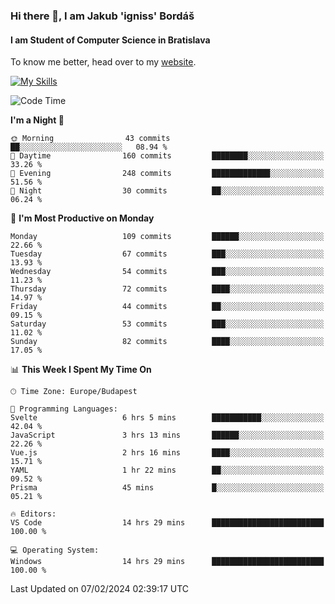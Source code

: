 ### Hi there 👋, I am Jakub 'igniss' Bordáš

#### I am Student of Computer Science in Bratislava
To know me better, head over to my [website](https://bordas.sk).

[![My Skills](https://skillicons.dev/icons?i=js,html,css,figma,svelte,java,kotlin,python,postgresql,typescript,nest,nodejs)](https://bordas.sk)


<!--START_SECTION:waka-->
![Code Time](http://img.shields.io/badge/Code%20Time-1%2C399%20hrs%2018%20mins-blue)

**I'm a Night 🦉** 

```text
🌞 Morning                43 commits          ██░░░░░░░░░░░░░░░░░░░░░░░   08.94 % 
🌆 Daytime                160 commits         ████████░░░░░░░░░░░░░░░░░   33.26 % 
🌃 Evening                248 commits         █████████████░░░░░░░░░░░░   51.56 % 
🌙 Night                  30 commits          ██░░░░░░░░░░░░░░░░░░░░░░░   06.24 % 
```
📅 **I'm Most Productive on Monday** 

```text
Monday                   109 commits         ██████░░░░░░░░░░░░░░░░░░░   22.66 % 
Tuesday                  67 commits          ███░░░░░░░░░░░░░░░░░░░░░░   13.93 % 
Wednesday                54 commits          ███░░░░░░░░░░░░░░░░░░░░░░   11.23 % 
Thursday                 72 commits          ████░░░░░░░░░░░░░░░░░░░░░   14.97 % 
Friday                   44 commits          ██░░░░░░░░░░░░░░░░░░░░░░░   09.15 % 
Saturday                 53 commits          ███░░░░░░░░░░░░░░░░░░░░░░   11.02 % 
Sunday                   82 commits          ████░░░░░░░░░░░░░░░░░░░░░   17.05 % 
```


📊 **This Week I Spent My Time On** 

```text
🕑︎ Time Zone: Europe/Budapest

💬 Programming Languages: 
Svelte                   6 hrs 5 mins        ███████████░░░░░░░░░░░░░░   42.04 % 
JavaScript               3 hrs 13 mins       ██████░░░░░░░░░░░░░░░░░░░   22.26 % 
Vue.js                   2 hrs 16 mins       ████░░░░░░░░░░░░░░░░░░░░░   15.71 % 
YAML                     1 hr 22 mins        ██░░░░░░░░░░░░░░░░░░░░░░░   09.52 % 
Prisma                   45 mins             █░░░░░░░░░░░░░░░░░░░░░░░░   05.21 % 

🔥 Editors: 
VS Code                  14 hrs 29 mins      █████████████████████████   100.00 % 

💻 Operating System: 
Windows                  14 hrs 29 mins      █████████████████████████   100.00 % 
```


 Last Updated on 07/02/2024 02:39:17 UTC
<!--END_SECTION:waka-->
